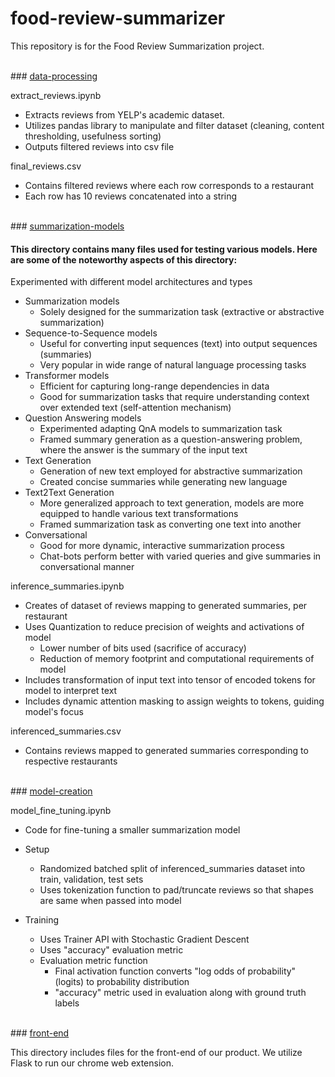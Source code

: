 # food-review-summarizer

This repository is for the Food Review Summarization project.

</br>
### <u> data-processing </u>

extract_reviews.ipynb
* Extracts reviews from YELP's academic dataset. 
* Utilizes pandas library to manipulate and filter dataset (cleaning, content thresholding, usefulness sorting)
* Outputs filtered reviews into csv file

final_reviews.csv
* Contains filtered reviews where each row corresponds to a restaurant
* Each row has 10 reviews concatenated into a string

</br>
### <u> summarization-models </u>

#### This directory contains many files used for testing various models. Here are some of the noteworthy aspects of this directory:

Experimented with different model architectures and types
* Summarization models
    * Solely designed for the summarization task (extractive or abstractive summarization)
* Sequence-to-Sequence models
    * Useful for converting input sequences (text) into output sequences (summaries)
    * Very popular in wide range of natural language processing tasks
* Transformer models
    * Efficient for capturing long-range dependencies in data
    * Good for summarization tasks that require understanding context over extended text (self-attention mechanism)
* Question Answering models
    * Experimented adapting QnA models to summarization task
    * Framed summary generation as a question-answering problem, where the answer is the summary of the input text
* Text Generation
    * Generation of new text employed for abstractive summarization
    * Created concise summaries while generating new language
* Text2Text Generation
    * More generalized approach to text generation, models are more equipped to handle various text transformations
    * Framed summarization task as converting one text into another
* Conversational
    * Good for more dynamic, interactive summarization process
    * Chat-bots perform better with varied queries and give summaries in conversational manner

inference_summaries.ipynb
* Creates of dataset of reviews mapping to generated summaries, per restaurant
* Uses Quantization to reduce precision of weights and activations of model
    * Lower number of bits used (sacrifice of accuracy)
    * Reduction of memory footprint and computational requirements of model
* Includes transformation of input text into tensor of encoded tokens for model to interpret text
* Includes dynamic attention masking to assign weights to tokens, guiding model's focus

inferenced_summaries.csv
* Contains reviews mapped to generated summaries corresponding to respective restaurants


</br>
### <u> model-creation </u>

model_fine_tuning.ipynb
* Code for fine-tuning a smaller summarization model

* Setup
    * Randomized batched split of inferenced_summaries dataset into train, validation, test sets
    * Uses tokenization function to pad/truncate reviews so that shapes are same when passed into model

* Training
    * Uses Trainer API with Stochastic Gradient Descent
    * Uses "accuracy" evaluation metric
    * Evaluation metric function
        * Final activation function converts "log odds of probability" (logits) to probability distribution
        * "accuracy" metric used in evaluation along with ground truth labels

</br>
### <u> front-end </u>

This directory includes files for the front-end of our product. We utilize Flask to run our chrome web extension.

